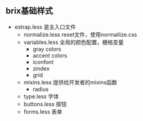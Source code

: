 ## brix基础样式
+ estrap.less 是主入口文件
    - normalize.less   reset文件，使用normailize.css
    - variables.less   全局的颜色配置，栅格变量
        - gray colors
        - accent colors
        - iconfont
        - zindex
        - grid
    - mixins.less      提供给开发者的mixins函数
        - radius
    - type.less        字体
    - buttons.less     按钮
    - forms.less       表单
